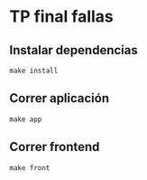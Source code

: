 # TP final fallas

## Instalar dependencias

`make install`

## Correr aplicación

`make app`

## Correr frontend

`make front`
